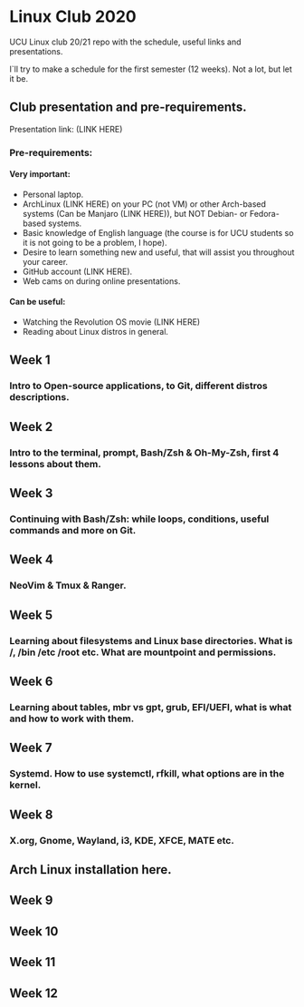 # Linux Club 2020
UCU Linux club 20/21 repo with the schedule, useful links and presentations.

I\`ll try to make a schedule for the first semester (12 weeks). Not a lot, but let it be.

## Club presentation and pre-requirements.
Presentation link: (LINK HERE)

### Pre-requirements:
#### Very important:
- Personal laptop.
- ArchLinux (LINK HERE) on your PC (not VM) or other Arch-based systems (Can be Manjaro (LINK HERE)), but NOT Debian- or Fedora-based systems.
- Basic knowledge of English language (the course is for UCU students so it is not going to be a problem, I hope).
- Desire to learn something new and useful, that will assist you throughout your career.
- GitHub account (LINK HERE).
- Web cams on during online presentations.

#### Can be useful:

- Watching the Revolution OS movie (LINK HERE)
- Reading about Linux distros in general.

## Week 1
### Intro to Open-source applications, to Git, different distros descriptions.

## Week 2
### Intro to the terminal, prompt, Bash/Zsh & Oh-My-Zsh, first 4 lessons about them.

## Week 3
### Continuing with Bash/Zsh:  while loops, conditions, useful commands and more on Git.

## Week 4
### NeoVim & Tmux & Ranger.

## Week 5
### Learning about filesystems and Linux base directories. What is /, /bin /etc /root etc. What are mountpoint and permissions.

## Week 6
### Learning about tables, mbr vs gpt, grub, EFI/UEFI, what is what and how to work with them.

## Week 7
### Systemd. How to use systemctl, rfkill, what options are in the kernel.

## Week 8
### X.org, Gnome, Wayland, i3, KDE, XFCE, MATE etc.

## Arch Linux installation here.

## Week 9
### 

## Week 10
###

## Week 11
###

## Week 12
###
